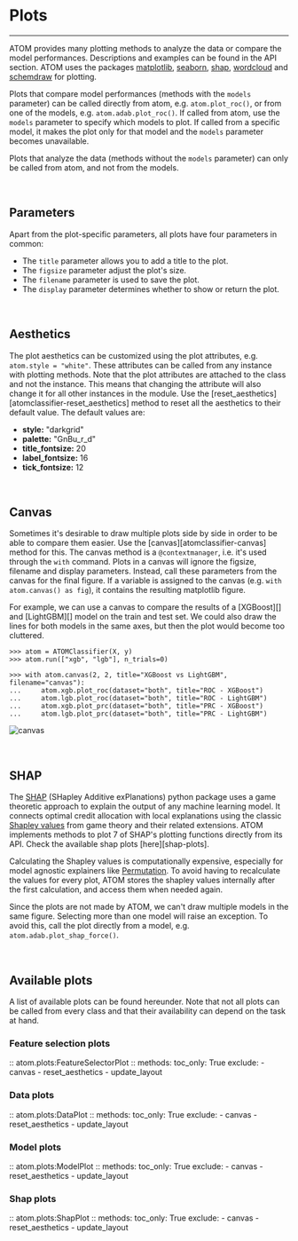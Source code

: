 # Plots
-------

ATOM provides many plotting methods to analyze the data or compare the
model performances. Descriptions and examples can be found in the API
section. ATOM uses the packages [matplotlib](https://matplotlib.org/),
[seaborn](https://seaborn.pydata.org/), [shap](https://github.com/slundberg/shap),
[wordcloud](http://amueller.github.io/word_cloud/) and [schemdraw](https://schemdraw.readthedocs.io/en/latest/)
for plotting.

Plots that compare model performances (methods with the `models`
parameter) can be called directly from atom, e.g. `atom.plot_roc()`,
or from one of the models, e.g. `atom.adab.plot_roc()`. If called from
atom, use the `models` parameter to specify which models to plot. If
called from a specific model, it makes the plot only for that model and
the `models` parameter becomes unavailable.

Plots that analyze the data (methods without the `models` parameter)
can only be called from atom, and not from the models.

<br>

## Parameters

Apart from the plot-specific parameters, all plots have four
parameters in common:

* The `title` parameter allows you to add a title to the plot.
* The `figsize` parameter adjust the plot's size.
* The `filename` parameter is used to save the plot.
* The `display` parameter determines whether to show or return the plot.

<br>

## Aesthetics

The plot aesthetics can be customized using the plot attributes, e.g.
`atom.style = "white"`. These attributes can be called from any instance
with plotting methods. Note that the plot attributes are attached to the
class and not the instance. This means that changing the attribute will
also change it for all other instances in the module. Use the
[reset_aesthetics][atomclassifier-reset_aesthetics] method to reset all
the aesthetics to their default value. The default values are:

* **style:** "darkgrid"
* **palette:** "GnBu_r_d"
* **title_fontsize:** 20
* **label_fontsize:** 16
* **tick_fontsize:** 12

<br>

## Canvas

Sometimes it's desirable to draw multiple plots side by side in order
to be able to compare them easier. Use the [canvas][atomclassifier-canvas]
method for this. The canvas method is a `@contextmanager`, i.e. it's
used through the `with` command. Plots in a canvas will ignore the
figsize, filename and display parameters. Instead, call these parameters
from the canvas for the final figure. If a variable is assigned to the
canvas (e.g. `with atom.canvas() as fig`), it contains the resulting
matplotlib figure.

For example, we can use a canvas to compare the results of a [XGBoost][]
and [LightGBM][] model on the train and test set. We could also draw the
lines for both models in the same axes, but then the plot would become
too cluttered.

```pycon
>>> atom = ATOMClassifier(X, y)
>>> atom.run(["xgb", "lgb"], n_trials=0)

>>> with atom.canvas(2, 2, title="XGBoost vs LightGBM", filename="canvas"):
...     atom.xgb.plot_roc(dataset="both", title="ROC - XGBoost")
...     atom.lgb.plot_roc(dataset="both", title="ROC - LightGBM")
...     atom.xgb.plot_prc(dataset="both", title="PRC - XGBoost")
...     atom.lgb.plot_prc(dataset="both", title="PRC - LightGBM")

```

![canvas](../img/plots/canvas.png)

<br>

## SHAP

The [SHAP](https://github.com/slundberg/shap) (SHapley Additive exPlanations)
python package uses a game theoretic approach to explain the output of
any machine learning model. It connects optimal credit allocation with
local explanations using the classic [Shapley values](https://en.wikipedia.org/wiki/Shapley_value)
from game theory and their related extensions. ATOM implements methods
to plot 7 of SHAP's plotting functions directly from its API. Check the
available shap plots [here][shap-plots].

Calculating the Shapley values is computationally expensive, especially
for model agnostic explainers like [Permutation](https://shap.readthedocs.io/en/latest/generated/shap.explainers.Permutation.html).
To avoid having to recalculate the values for every plot, ATOM stores
the shapley values internally after the first calculation, and access
them when needed again.

Since the plots are not made by ATOM, we can't draw multiple models in
the same figure. Selecting more than one model will raise an exception.
To avoid this, call the plot directly from a model, e.g. `atom.adab.plot_shap_force()`.

<br>

## Available plots

A list of available plots can be found hereunder. Note that not all
plots can be called from every class and that their availability can
depend on the task at hand.

### Feature selection plots

:: atom.plots:FeatureSelectorPlot
    :: methods:
        toc_only: True
        exclude:
            - canvas
            - reset_aesthetics
            - update_layout

### Data plots

:: atom.plots:DataPlot
    :: methods:
        toc_only: True
        exclude:
            - canvas
            - reset_aesthetics
            - update_layout

### Model plots

:: atom.plots:ModelPlot
    :: methods:
        toc_only: True
        exclude:
            - canvas
            - reset_aesthetics
            - update_layout

### Shap plots

:: atom.plots:ShapPlot
    :: methods:
        toc_only: True
        exclude:
            - canvas
            - reset_aesthetics
            - update_layout
